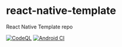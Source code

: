 # react-native-template
React Native Template repo

[![CodeQL](https://github.com/akkyjumbade/react-native-template/actions/workflows/codeql-analysis.yml/badge.svg)](https://github.com/akkyjumbade/react-native-template/actions/workflows/codeql-analysis.yml)
[![Android CI](https://github.com/akkyjumbade/react-native-template/actions/workflows/react-native-build-apk.yml/badge.svg)](https://github.com/akkyjumbade/react-native-template/actions/workflows/react-native-build-apk.yml)